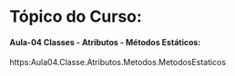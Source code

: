 # Tópico do Curso:
#### Aula-04 Classes - Atributos - Métodos Estáticos:
https:Aula04.Classe.Atributos.Metodos.MetodosEstaticos
